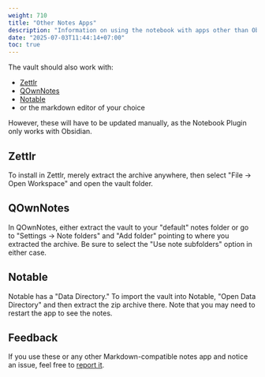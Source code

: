 ```yaml
---
weight: 710
title: "Other Notes Apps"
description: "Information on using the notebook with apps other than Obsidian."
date: "2025-07-03T11:44:14+07:00"
toc: true
---
```


The vault should also work with:
 - [Zettlr](https://zettlr.com/)
 - [QOwnNotes](https://www.qownnotes.org/)
 - [Notable](https://notable.app/)
 - or the markdown editor of your choice

However, these will have to be updated manually, as the Notebook Plugin only works with Obsidian.

## Zettlr

To install in Zettlr, merely extract the archive anywhere, then select
"File -> Open Workspace" and open the vault folder.

## QOwnNotes

In QOwnNotes, either extract the vault to your "default" notes folder
or go to "Settings -> Note folders" and "Add folder" pointing to where you extracted
the archive.
Be sure to select the "Use note subfolders" option in either case.

## Notable

Notable has a "Data Directory."  To import the vault into Notable,
"Open Data Directory" and then extract the zip archive there.
Note that you may need to restart the app to see the notes.

## Feedback

If you use these or any other Markdown-compatible notes app and notice an issue,
feel free to [report it](https://github.com/obu-labs/vinaya/issues).